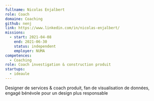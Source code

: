 ```yaml
---
fullname: Nicolas Enjalbert
role: Coach
domaine: Coaching
github: nenj
link: https://www.linkedin.com/in/nicolas-enjalbert/
missions:
  - start: 2021-04-08
    end: 2021-06-30
    status: independent
    employer: NUMA
competences:
  - Coaching
role: Coach investigation & construction produit
startups:
  - ideaule
---
```

Designer de services & coach produit, fan de visualisation de données, engagé bénévole pour un design plus responsable
